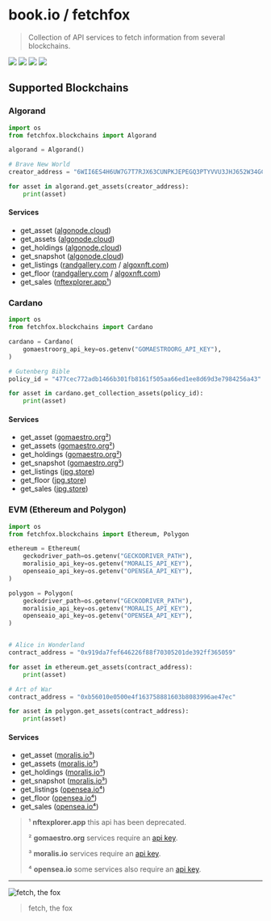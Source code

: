 # book.io / fetchfox

> Collection of API services to fetch information from several blockchains.

![](https://s2.coinmarketcap.com/static/img/coins/64x64/4030.png)
![](https://s2.coinmarketcap.com/static/img/coins/64x64/2010.png)
![](https://s2.coinmarketcap.com/static/img/coins/64x64/1027.png)
![](https://s2.coinmarketcap.com/static/img/coins/64x64/3890.png)


## Supported Blockchains

### Algorand

```python
import os
from fetchfox.blockchains import Algorand

algorand = Algorand()

# Brave New World
creator_address = "6WII6ES4H6UW7G7T7RJX63CUNPKJEPEGQ3PTYVVU3JHJ652W34GCJV5OVY"

for asset in algorand.get_assets(creator_address):
    print(asset)
```

#### Services

* get_asset ([algonode.cloud](https://algonode.cloud))
* get_assets ([algonode.cloud](https://algonode.cloud))
* get_holdings ([algonode.cloud](https://algonode.cloud))
* get_snapshot ([algonode.cloud](https://algonode.cloud))
* get_listings ([randgallery.com](https://randgallery.com) / [algoxnft.com](https://algoxnft.com))
* get_floor ([randgallery.com](https://randgallery.com) / [algoxnft.com](https://algoxnft.com))
* get_sales ([nftexplorer.app¹](https://nftexplorer.app))


### Cardano

```python
import os
from fetchfox.blockchains import Cardano

cardano = Cardano(
    gomaestroorg_api_key=os.getenv("GOMAESTROORG_API_KEY"),
)

# Gutenberg Bible
policy_id = "477cec772adb1466b301fb8161f505aa66ed1ee8d69d3e7984256a43"

for asset in cardano.get_collection_assets(policy_id):
    print(asset)
```

#### Services

* get_asset ([gomaestro.org²](https://gomaestro.org))
* get_assets ([gomaestro.org²](https://gomaestro.org))
* get_holdings ([gomaestro.org²](https://bgomaestro.org))
* get_snapshot ([gomaestro.org²](https://gomaestro.org))
* get_listings ([jpg.store](https://jpg.store))
* get_floor ([jpg.store](https://jpg.store))
* get_sales ([jpg.store](https://jpg.store))


### EVM (Ethereum and Polygon)

```python
import os
from fetchfox.blockchains import Ethereum, Polygon

ethereum = Ethereum(
    geckodriver_path=os.getenv("GECKODRIVER_PATH"),
    moralisio_api_key=os.getenv("MORALIS_API_KEY"),
    openseaio_api_key=os.getenv("OPENSEA_API_KEY"),
)

polygon = Polygon(
    geckodriver_path=os.getenv("GECKODRIVER_PATH"),
    moralisio_api_key=os.getenv("MORALIS_API_KEY"),
    openseaio_api_key=os.getenv("OPENSEA_API_KEY"),
)


# Alice in Wonderland
contract_address = "0x919da7fef646226f88f70305201de392ff365059"

for asset in ethereum.get_assets(contract_address):
    print(asset)

# Art of War
contract_address = "0xb56010e0500e4f163758881603b8083996ae47ec"

for asset in polygon.get_assets(contract_address):
    print(asset)
```

#### Services

* get_asset ([moralis.io³](https://moralis.io))
* get_assets ([moralis.io³](https://moralis.io))
* get_holdings ([moralis.io³](https://moralis.io))
* get_snapshot ([moralis.io³](https://moralis.io))
* get_listings ([opensea.io⁴](https://opensea.io))
* get_floor ([opensea.io⁴](https://opensea.io))
* get_sales ([opensea.io⁴](https://opensea.io))


> ¹ **nftexplorer.app** this api has been deprecated.
> 
> ² **gomaestro.org** services require an [api key](https://www.gomaestro.org/pricing).
> 
> ³ **moralis.io** services require an [api key](https://moralis.io/pricing).
> 
> ⁴ **opensea.io** some services also require an [api key](https://docs.opensea.io/reference/api-keys). 

---

![fetch, the fox](https://i.imgur.com/fm6mqzS.png)
> fetch, the fox

